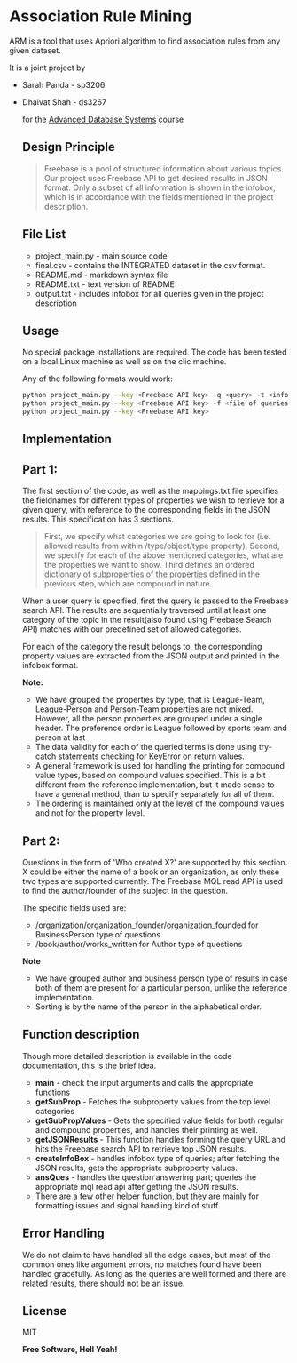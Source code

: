 Association Rule Mining
=========

ARM is a tool that uses Apriori algorithm to find association rules from any given dataset.

It is a joint project by
  - Sarah Panda - sp3206
  - Dhaivat Shah - ds3267

    for the [Advanced Database Systems](http://www.cs.columbia.edu/~gravano/cs6111/) course

    Design Principle
    ----------------

    > Freebase is a pool of structured information about various topics. 
    > Our project uses Freebase API to get desired results in JSON format. Only a subset of all information
    > is shown in the infobox, which is in accordance with the fields mentioned in the project description.
    
    File List
    ----
    - project_main.py - main source code
    - final.csv - contains the INTEGRATED dataset in the csv format.
    - README.md - markdown syntax file
    - README.txt - text version of README
    - output.txt - includes infobox for all queries given in the project description

    Usage
    -----------
    
    No special package installations are required. The code has been tested on a local Linux machine as well as on the clic machine.
    
    Any of the following formats would work:
    
    ```sh
    python project_main.py --key <Freebase API key> -q <query> -t <infobox|question>
    python project_main.py --key <Freebase API key> -f <file of queries> -t <infobox|question>
    python project_main.py --key <Freebase API key>
    
    ```

    Implementation
    ---------------
    Part 1:
    -------
    
    The first section of the code, as well as the mappings.txt file specifies the fieldnames for different types of properties we wish to retrieve for a given query, with reference to the corresponding fields in the JSON results. This specification has 3 sections. 
    > First, we specify what categories we are going to look for (i.e. allowed results from within /type/object/type property). 
    > Second, we specify for each of the above mentioned categories, what are the properties we want to show.
    > Third defines an ordered dictionary of subproperties of the properties defined in the previous step, which are compound in nature.
    
    When a user query is specified, first the query is passed to the Freebase search API. The results are sequentially traversed until at least one category of the topic in the result(also found using Freebase Search API) matches with our predefined set of allowed categories. 
    
    For each of the category the result belongs to, the corresponding property values are extracted from the JSON output and printed in the infobox format.

    **Note:**

    - We have grouped the properties by type, that is League-Team, League-Person and Person-Team properties are not mixed. However, all the person properties are grouped under a single header. The preference order is League followed by sports team and person at last
    - The data validity for each of the queried terms is done using try-catch statements checking for KeyError on return values.
    - A general framework is used for handling the printing for compound value types, based on compound values specified. This is a bit different from the reference implementation, but it made sense to have a general method, than to specify separately for all of them.
    - The ordering is maintained only at the level of the compound values and not for the property level.
    
    Part 2:
    -------
    
    Questions in the form of 'Who created X?' are supported by this section. X could be either the name of a book or an organization, as only these two types are supported currently. The Freebase MQL read API is used to find the author/founder of the subject in the question. 
    
    The specific fields used are:
    
    - /organization/organization_founder/organization_founded for BusinessPerson type of questions
    - /book/author/works_written for Author type of questions
    
    **Note**
    
    - We have grouped author and business person type of results in case both of them are present for a particular person, unlike the reference implementation.
    - Sorting is by the name of the person in the alphabetical order.
    
    
    Function description
    ---------------------
    Though more detailed description is available in the code documentation, this is the brief idea.
    
    - **main** - check the input arguments and calls the appropriate functions
    - **getSubProp** - Fetches the subproperty values from the top level categories
    - **getSubPropValues** - Gets the specified value fields for both regular and compound properties, and handles their printing as well.
    - **getJSONResults** - This function handles forming the query URL and hits the Freebase search API to retrieve top JSON
    results.
    - **createInfoBox** -  handles infobox type of queries; after fetching the JSON results, gets the appropriate subproperty values.
    - **ansQues** -  handles the question answering part; queries the appropriate mql read api after getting the JSON results.
    - There are a few other helper function, but they are mainly for formatting issues and signal handling kind of stuff.
    
    
    Error Handling
    ------------------
    We do not claim to have handled all the edge cases, but most of the common ones like argument errors, no matches found have been handled gracefully. As long as the queries are well formed and there are related results, there should not be an issue.
    

    License
    ----

    MIT


    **Free Software, Hell Yeah!**
